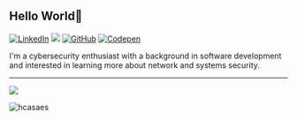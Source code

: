 ## Hello World👋

[![LinkedIn](https://img.shields.io/badge/LinkedIn-%230077B5.svg?style=for-the-badge&logo=linkedin&logoColor=white)](https://linkedin.com/in/hugocasaes)
<a href = "mailto:hugocasaes@gmail.com"> <img src="https://img.shields.io/badge/Gmail-D14836?style=for-the-badge&logo=gmail&logoColor=white" target="_blank"></a>
[![GitHub](https://img.shields.io/badge/GitHub-100000?style=for-the-badge&logo=github&logoColor=white)](https://hcasaes.github.io/)
[![Codepen](https://img.shields.io/badge/Codepen-000000?style=for-the-badge&logo=codepen&logoColor=white)](https://codepen.io/hcasaes)

I'm a cybersecurity enthusiast with a background in software development and interested in learning more about network and systems security.
_________________________________________________________________________
![](https://github-readme-stats.vercel.app/api/top-langs/?username=hcasaes&theme=dark&hide_border=true&layout=compact&include_all_commits=true&count_private=true&hide=json,properties,stylus,coffescript&card_width=495px)

<p align="left"> <img src="https://komarev.com/ghpvc/?username=hcasaes&label=Profile%20views&color=0e75b6&style=flat" alt="hcasaes" /> </p>
